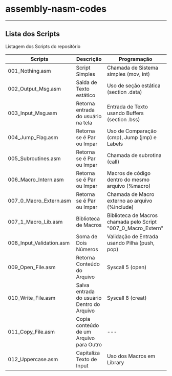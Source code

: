 # assembly-nasm-codes
---
## Lista dos Scripts
Listagem dos Scripts do repositório

| Scripts | Descrição | Programação |
| ------ | ------ | ------ |
| 001_Nothing.asm | Script Simples | Chamada de Sistema simples (mov, int) |
| 002_Output_Msg.asm | Saida de Texto estático | Uso de seção estática (section .data) |
| 003_Input_Msg.asm | Retorna entrada do usuário na tela | Entrada de Texto usando Buffers (section .bss) |
| 004_Jump_Flag.asm | Retorna se é Par ou Impar | Uso de Comparação (cmp), Jump (jmp) e Labels |
| 005_Subroutines.asm | Retorna se é Par ou Impar | Chamada de subrotina (call) |
| 006_Macro_Intern.asm | Retorna se é Par ou Impar | Macros de código dentro do mesmo arquivo (%macro) |
| 007_0_Macro_Extern.asm | Retorna se é Par ou Impar | Chamada de Macro externo ao arquivo (%include) |
| 007_1_Macro_Lib.asm | Biblioteca de Macros | Biblioteca de Macros chamada pelo Script "007_0_Macro_Extern" |
| 008_Input_Validation.asm | Soma de Dois Números | Validação de Entrada usando Pilha (push, pop) |
| 009_Open_File.asm | Retorna Conteúdo do Arquivo | Syscall 5 (open)  |
| 010_Write_File.asm | Salva entrada do usuário Dentro do Arquivo  | Syscall 8 (creat) |
| 011_Copy_File.asm | Copia conteúdo de um Arquivo para Outro | --- |
| 012_Uppercase.asm | Capitaliza Texto de Input | Uso dos Macros em Library |
